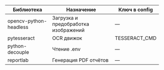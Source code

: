 | Библиотека | Назначение | Ключ в config |
|------------|-----------|---------------|
| opencv-python-headless | Загрузка и предобработка изображений | — |
| pytesseract | OCR движок | TESSERACT_CMD |
| python-decouple | Чтение .env | — |
| reportlab | Генерация PDF отчётов | — |